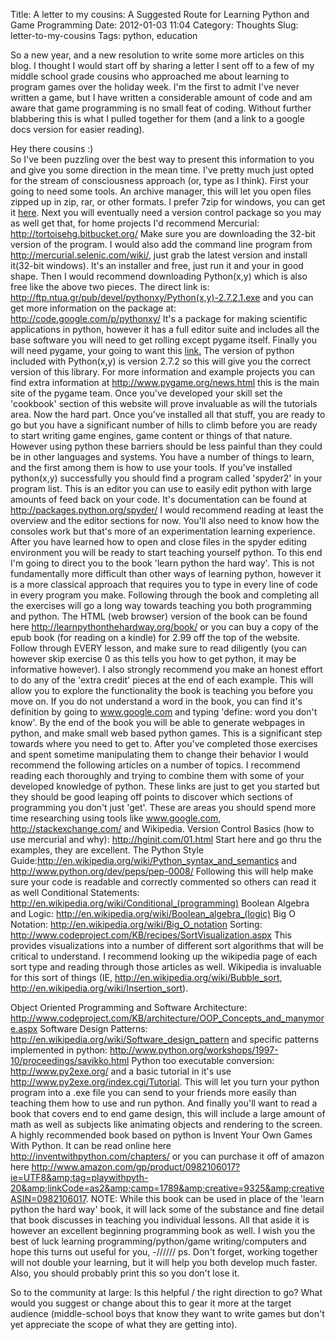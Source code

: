 Title: A letter to my cousins: A Suggested Route for Learning Python and Game Programming
Date: 2012-01-03 11:04
Category: Thoughts
Slug: letter-to-my-cousins
Tags: python, education

So a new year, and a new resolution to write some more articles on this blog.  I thought I would start off by sharing a letter I sent off to a few of my middle school grade cousins who approached me about learning to program games over the holiday week.  I'm the first to admit I've never written a game, but I have written a considerable amount of code and am aware that game programming is no small feat of coding.  Without further blabbering this is what I pulled together for them (and a link to a google docs version for easier reading).

Hey there cousins :)  
So I've been puzzling over the best way to present this information to you and give you some direction in the mean time.  I've pretty much just opted for the stream of consciousness approach (or, type as I think).
First your going to need some tools.
An archive manager, this will let you open files zipped up in zip, rar, or other formats.  I prefer 7zip for windows, you can get it [here](  http://downloads.sourceforge.net/sevenzip/7z920.msi).
Next you will eventually need a version control package so you may as well get that, for home projects I'd recommend Mercurial: http://tortoisehg.bitbucket.org/ Make sure you are downloading the 32-bit version of the program.  I would also add the command line program from http://mercurial.selenic.com/wiki/, just grab the latest version and install it(32-bit windows).
It's an installer and free, just run it and your in good shape.
Then I would recommend downloading Python(x,y) which is also free like the above two pieces.  The direct link is: http://ftp.ntua.gr/pub/devel/pythonxy/Python(x,y)-2.7.2.1.exe and you can get more information on the package at: http://code.google.com/p/pythonxy/  It's a package for making scientific applications in python, however it has a full editor suite and includes all the base software you will need to get rolling except pygame itself.
Finally you will need pygame, your going to want this [link.](http://pygame.org/ftp/pygame-1.9.2a0.win32-py2.7.msi) The version of python included with Python(x,y) is version 2.7.2 so this will give you the correct version of this library.  For more information and example projects you can find extra information at http://www.pygame.org/news.html this is the main site of the pygame team.  Once you've developed your skill set the 'cookbook' section of this website will prove invaluable as will the tutorials area.
Now the hard part.
Once you've installed all that stuff, you are ready to go but you have a significant number of hills to climb before you are ready to start writing game engines, game content or things of that nature.  However using python these barriers should be less painful than they could be in other languages and systems.
You have a number of things to learn, and the first among them is how to use your tools.  If you've installed python(x,y) successfully you should find a program called 'spyder2' in your program list.  This is an editor you can use to easily edit python with large amounts of feed back on your code.  It's documentation can be found at http://packages.python.org/spyder/ I would recommend reading at least the overview and the editor sections for now.  You'll also need to know how the consoles work but that's more of an experimentation learning experience.
After you have learned how to open and close files in the spyder editing environment you will be ready to start teaching yourself python.  To this end I'm going to direct you to the book 'learn python the hard way'.  This is not fundamentally more difficult than other ways of learning python, however it is a more classical approach that requires you to type in every line of code in every program you make.  Following through the book and completing all the exercises will go a long way towards teaching you both programming and python.  The HTML (web browser) version of the book can be found here http://learnpythonthehardway.org/book/ or you can buy a copy of the epub book (for reading on a kindle) for 2.99 off the top of the website.  Follow through EVERY lesson, and make sure to read diligently (you can however skip exercise 0 as this tells you how to get python, it may be informative however).  I also strongly recommend you make an honest effort to do any of the 'extra credit' pieces at the end of each example.  This will allow you to explore the functionality the book is teaching you before you move on.  If you do not understand a word in the book, you can find it's definition by going to www.google.com and typing 'define: word you don't know'.  By the end of the book you will be able to generate webpages in python, and make small web based python games.  This is a significant step towards where you need to get to.
After you've completed those exercises and spent sometime manipulating them to change their behavior I would recommend the following articles on a number of topics.  I recommend reading each thoroughly and trying to combine them with some of your developed knowledge of python.  These links are just to get you started but they should be good leaping off points to discover which sections of programming you don't just 'get'.  These are areas you should spend     more time researching using tools like www.google.com, http://stackexchange.com/ and Wikipedia.
Version Control Basics (how to use mercurial and why): http://hginit.com/01.html  Start here and go thru the examples, they are excellent.
The Python Style Guide:http://en.wikipedia.org/wiki/Python_syntax_and_semantics and http://www.python.org/dev/peps/pep-0008/  Following this will help make sure your code is readable and correctly commented so others can read it as well
Conditional Statements: http://en.wikipedia.org/wiki/Conditional_(programming)
Boolean Algebra and Logic: http://en.wikipedia.org/wiki/Boolean_algebra_(logic)
Big O Notation: http://en.wikipedia.org/wiki/Big_O_notation
Sorting: http://www.codeproject.com/KB/recipes/SortVisualization.aspx  This provides visualizations into a number of different sort algorithms that will be critical to understand.  I recommend looking up the wikipedia page of each sort type and reading through those articles as well.  Wikipedia is invaluable for this sort of things (IE, http://en.wikipedia.org/wiki/Bubble_sort, http://en.wikipedia.org/wiki/Insertion_sort).

Object Oriented Programming and Software Architecture: http://www.codeproject.com/KB/architecture/OOP_Concepts_and_manymore.aspx
Software Design Patterns: http://en.wikipedia.org/wiki/Software_design_pattern and specific patterns implemented in python: http://www.python.org/workshops/1997-10/proceedings/savikko.html
Python too executable conversion: http://www.py2exe.org/  and a basic tutorial in it's use http://www.py2exe.org/index.cgi/Tutorial.  This will let you turn your python program into a .exe file you can send to your friends more easily than teaching them how to use and run python.
And finally you'll want to read a book that covers end to end game design, this will include a large amount of math as well as subjects like animating objects and rendering to the screen.  A highly recommended book based on python is Invent Your Own Games With Python.  It can be read online here http://inventwithpython.com/chapters/ or you can purchase it off of amazon here http://www.amazon.com/gp/product/0982106017?ie=UTF8&amp;tag=playwithpyth-20&amp;linkCode=as2&amp;camp=1789&amp;creative=9325&amp;creativeASIN=0982106017.  NOTE: While this book can be used in place of the 'learn python the hard way' book, it will lack some of the substance and fine detail that book discusses in teaching you individual lessons.  All that aside it is however an excellent beginning programming book as well.
I wish you the best of luck learning programming/python/game writing/computers and hope this turns out useful for you,
-//////
ps. Don't forget, working together will not double your learning, but it will help you both develop much faster.  Also, you should probably print this so you don't lose it.

So to the community at large:  Is this helpful / the right direction to go?  What would you suggest or change about this to gear it more at the target audience (middle-school boys that know they want to write games but don't yet appreciate the scope of what they are getting into).
